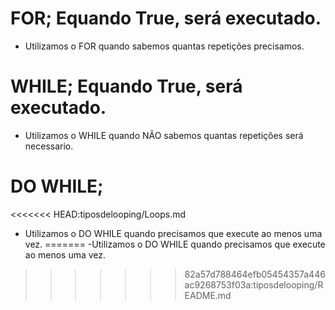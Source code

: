 # FOR; Equando True, será executado.
- Utilizamos o FOR quando sabemos quantas repetições precisamos.

# WHILE; Equando True, será executado.
- Utilizamos o WHILE quando NÃO sabemos quantas repetiçôes será necessario.

# DO WHILE;
<<<<<<< HEAD:tiposdelooping/Loops.md
- Utilizamos o DO WHILE quando precisamos que execute ao menos uma vez.
=======
-Utilizamos o DO WHILE quando precisamos que execute ao menos uma vez.
>>>>>>> 82a57d788464efb05454357a446ac9268753f03a:tiposdelooping/README.md

